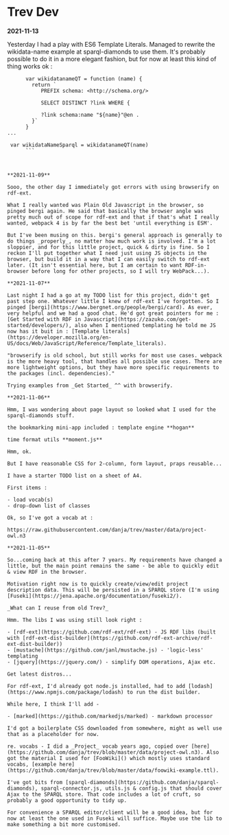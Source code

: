 # Trev Dev

**2021-11-13**

Yesterday I had a play with ES6 Template Literals. Managed to rewrite the wikidata-name example at sparql-diamonds to use them. It's probably possible to do it in a more elegant fashion, but for now at least this kind of thing works ok :

````
      var wikidatanameQT = function (name) {
        return `
           PREFIX schema: <http://schema.org/>

           SELECT DISTINCT ?link WHERE {

           ?link schema:name "${name}"@en .
        }`
      }
...

 var wikidataNameSparql = wikidatanameQT(name)
      ```



**2021-11-09**

Sooo, the other day I immediately got errors with using browserify on rdf-ext.

What I really wanted was Plain Old Javascript in the browser, so pinged bergi again. He said that basically the browser angle was pretty much out of scope for rdf-ext and that if that's what I really wanted, webpack 4 is by far the best bet 'until everything is ESM'.

But I've been musing on this. bergi's general approach is generally to do things _properly_, no matter how much work is involved. I'm a lot sloppier, and for this little project, quick & dirty is fine. So I reckon I'll put together what I need just using JS objects in the browser, but build it in a way that I can easily switch to rdf-ext later. (It isn't essential here, but I am certain to want RDF-in-browser before long for other projects, so I will try WebPack...).

**2021-11-07**

Last night I had a go at my TODO list for this project, didn't get past step one. Whatever little I knew of rdf-ext I've forgotten. So I pinged [bergi](https://www.bergnet.org/people/bergi/card). As ever, very helpful and we had a good chat. He'd got great pointers for me : [Get Started with RDF in Javascript](https://zazuko.com/get-started/developers/), also when I mentioned templating he told me JS now has it buit in : [Template literals](https://developer.mozilla.org/en-US/docs/Web/JavaScript/Reference/Template_literals).

"browserify is old school, but still works for most use cases. webpack is the more heavy tool, that handles all possible use cases. There are more lightweight options, but they have more specific requirements to the packages (incl. dependencies)."

Trying examples from _Get Started_ ^^ with browserify.

**2021-11-06**

Hmm, I was wondering about page layout so looked what I used for the sparql-diamonds stuff.

the bookmarking mini-app included : template engine **hogan**

time format utils **moment.js**

Hmm, ok.

But I have reasonable CSS for 2-column, form layout, praps reusable...

I have a starter TODO list on a sheet of A4.

First items :

- load vocab(s)
- drop-down list of classes

Ok, so I've got a vocab at :

https://raw.githubusercontent.com/danja/trev/master/data/project-owl.n3

**2021-11-05**

So...coming back at this after 7 years. My requirements have changed a little, but the main point remains the same - be able to quickly edit & view RDF in the browser.

Motivation right now is to quickly create/view/edit project description data. This will be persisted in a SPARQL store (I'm using [Fuseki](https://jena.apache.org/documentation/fuseki2/).

_What can I reuse from old Trev?_

Hmm. The libs I was using still look right :

- [rdf-ext](https://github.com/rdf-ext/rdf-ext) - JS RDF libs (built with [rdf-ext-dist-builder](https://github.com/rdf-ext-archive/rdf-ext-dist-builder))
- [mustache](https://github.com/janl/mustache.js) - 'logic-less' templating
- [jquery](https://jquery.com/) - simplify DOM operations, Ajax etc.

Get latest distros...

For rdf-ext, I'd already got node.js installed, had to add [lodash](https://www.npmjs.com/package/lodash) to run the dist builder.

While here, I think I'll add -

- [marked](https://github.com/markedjs/marked) - markdown processor

I'd got a boilerplate CSS downloaded from somewhere, might as well use that as a placeholder for now.

re. vocabs - I did a _Project_ vocab years ago, copied over [here](https://github.com/danja/trev/blob/master/data/project-owl.n3). Also got the material I used for [FooWiki]() which mostly uses standard vocabs, [example here](https://github.com/danja/trev/blob/master/data/foowiki-example.ttl).

I've got bits from [sparql-diamonds](https://github.com/danja/sparql-diamonds), sparql-connector.js, utils.js & config.js that should cover Ajax to the SPARQL store. That code includes a lot of cruft, so probably a good opportunity to tidy up.

For convenience a SPARQL editor/client will be a good idea, but for now at least the one used in Fuseki will suffice. Maybe use the lib to make something a bit more customised.
````
